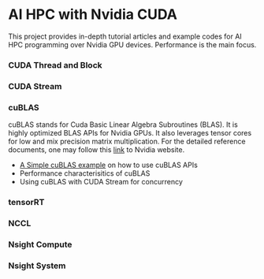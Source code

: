 # AI HPC with Nvidia CUDA

This project provides in-depth tutorial articles and example codes for AI HPC programming over Nvidia GPU devices. Performance is the main focus. 

### CUDA Thread and Block

### CUDA Stream

### cuBLAS
cuBLAS stands for Cuda Basic Linear Algebra Subroutines (BLAS). It is highly optimized BLAS APIs for Nvidia GPUs. 
It also leverages tensor cores for low and mix precision matrix multiplication. 
For the detailed reference documents, one may follow this [link](https://developer.nvidia.com/cublas) to Nvidia website.

- [A Simple cuBLAS example](./cublas_simple_example.md) on how to use cuBLAS APIs
- Performance characterisitics of cuBLAS
- Using cuBLAS with CUDA Stream for concurrency
### tensorRT

### NCCL

### Nsight Compute

### Nsight System
